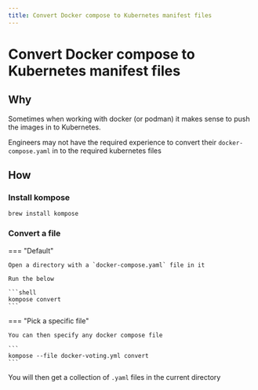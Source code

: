 ```yaml
---
title: Convert Docker compose to Kubernetes manifest files
---
```


# Convert Docker compose to Kubernetes manifest files

## Why

Sometimes when working with docker (or podman) it makes sense to push the images in to Kubernetes.

Engineers may not have the required experience to convert their `docker-compose.yaml` in to the required kubernetes files

## How

### Install kompose

```shell
brew install kompose
```

### Convert a file

=== "Default"

    Open a directory with a `docker-compose.yaml` file in it

    Run the below

    ```shell
    kompose convert
    ```

=== "Pick a specific file"

    You can then specify any docker compose file

    ```
    kompose --file docker-voting.yml convert
    ```

You will then get a collection of `.yaml` files in the current directory
